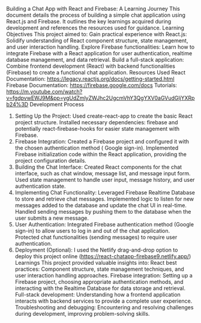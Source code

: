 Building a Chat App with React and Firebase: A Learning Journey
This document details the process of building a simple chat application using React.js and Firebase. It outlines the key learnings acquired during development and references the resources used for guidance.
Learning Objectives
This project aimed to:
Gain practical experience with React.js: Solidify understanding of React component structure, state management, and user interaction handling.
Explore Firebase functionalities: Learn how to integrate Firebase with a React application for user authentication, realtime database management, and data retrieval.
Build a full-stack application: Combine frontend development (React) with backend functionalities (Firebase) to create a functional chat application.
Resources Used
React Documentation: https://legacy.reactjs.org/docs/getting-started.html
Firebase Documentation: https://firebase.google.com/docs
Tutorials: https://m.youtube.com/watch?v=fgdpvwEWJ9M&pp=ygUdZmlyZWJhc2UgcmVhY3QgYXV0aGVudGljYXRpb24%3D
Development Process
1. Setting Up the Project:
Used create-react-app to create the basic React project structure.
Installed necessary dependencies: firebase and potentially react-firebase-hooks for easier state management with Firebase.
2. Firebase Integration:
Created a Firebase project and configured it with the chosen authentication method ( Google sign-in).
Implemented Firebase initialization code within the React application, providing the project configuration details.
3. Building the Chat Interface:
Created React components for the chat interface, such as chat window, message list, and message input form.
Used state management to handle user input, message history, and user authentication state.
4. Implementing Chat Functionality:
Leveraged Firebase Realtime Database to store and retrieve chat messages.
Implemented logic to listen for new messages added to the database and update the chat UI in real-time.
Handled sending messages by pushing them to the database when the user submits a new message.
5. User Authentication:
Integrated Firebase authentication method (Google sign-in) to allow users to log in and out of the chat application.
Protected chat functionalities (sending messages) to require user authentication.
6. Deployment (Optional):
I used the Netlify drag-and-drop option to deploy this project online (https://react-chatapp-firebase9.netlify.app/)
Learnings
This project provided valuable insights into:
React best practices: Component structure, state management techniques, and user interaction handling approaches.
Firebase integration: Setting up a Firebase project, choosing appropriate authentication methods, and interacting with the Realtime Database for data storage and retrieval.
Full-stack development: Understanding how a frontend application interacts with backend services to provide a complete user experience.
Troubleshooting and debugging: Encountering and resolving challenges during development, improving problem-solving skills.